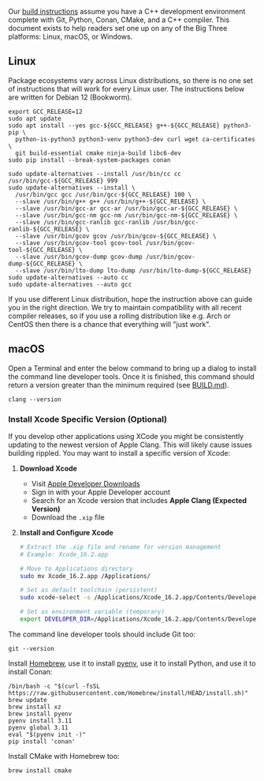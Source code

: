 Our [build instructions][BUILD.md] assume you have a C++ development
environment complete with Git, Python, Conan, CMake, and a C++ compiler.
This document exists to help readers set one up on any of the Big Three
platforms: Linux, macOS, or Windows.

[BUILD.md]: ../../BUILD.md

## Linux

Package ecosystems vary across Linux distributions,
so there is no one set of instructions that will work for every Linux user.
The instructions below are written for Debian 12 (Bookworm).

```
export GCC_RELEASE=12
sudo apt update
sudo apt install --yes gcc-${GCC_RELEASE} g++-${GCC_RELEASE} python3-pip \
  python-is-python3 python3-venv python3-dev curl wget ca-certificates \
  git build-essential cmake ninja-build libc6-dev
sudo pip install --break-system-packages conan

sudo update-alternatives --install /usr/bin/cc cc /usr/bin/gcc-${GCC_RELEASE} 999
sudo update-alternatives --install \
  /usr/bin/gcc gcc /usr/bin/gcc-${GCC_RELEASE} 100 \
  --slave /usr/bin/g++ g++ /usr/bin/g++-${GCC_RELEASE} \
  --slave /usr/bin/gcc-ar gcc-ar /usr/bin/gcc-ar-${GCC_RELEASE} \
  --slave /usr/bin/gcc-nm gcc-nm /usr/bin/gcc-nm-${GCC_RELEASE} \
  --slave /usr/bin/gcc-ranlib gcc-ranlib /usr/bin/gcc-ranlib-${GCC_RELEASE} \
  --slave /usr/bin/gcov gcov /usr/bin/gcov-${GCC_RELEASE} \
  --slave /usr/bin/gcov-tool gcov-tool /usr/bin/gcov-tool-${GCC_RELEASE} \
  --slave /usr/bin/gcov-dump gcov-dump /usr/bin/gcov-dump-${GCC_RELEASE} \
  --slave /usr/bin/lto-dump lto-dump /usr/bin/lto-dump-${GCC_RELEASE}
sudo update-alternatives --auto cc
sudo update-alternatives --auto gcc
```

If you use different Linux distribution, hope the instruction above can guide
you in the right direction. We try to maintain compatibility with all recent
compiler releases, so if you use a rolling distribution like e.g. Arch or CentOS
then there is a chance that everything will "just work".

## macOS

Open a Terminal and enter the below command to bring up a dialog to install
the command line developer tools.
Once it is finished, this command should return a version greater than the
minimum required (see [BUILD.md][]).

```
clang --version
```

### Install Xcode Specific Version (Optional)

If you develop other applications using XCode you might be consistently updating to the newest version of Apple Clang.
This will likely cause issues building rippled. You may want to install a specific version of Xcode:

1. **Download Xcode**
   - Visit [Apple Developer Downloads](https://developer.apple.com/download/more/)
   - Sign in with your Apple Developer account
   - Search for an Xcode version that includes **Apple Clang (Expected Version)**
   - Download the `.xip` file

2. **Install and Configure Xcode**

   ```bash
   # Extract the .xip file and rename for version management
   # Example: Xcode_16.2.app

   # Move to Applications directory
   sudo mv Xcode_16.2.app /Applications/

   # Set as default toolchain (persistent)
   sudo xcode-select -s /Applications/Xcode_16.2.app/Contents/Developer

   # Set as environment variable (temporary)
   export DEVELOPER_DIR=/Applications/Xcode_16.2.app/Contents/Developer
   ```

The command line developer tools should include Git too:

```
git --version
```

Install [Homebrew][],
use it to install [pyenv][],
use it to install Python,
and use it to install Conan:

[Homebrew]: https://brew.sh/
[pyenv]: https://github.com/pyenv/pyenv

```
/bin/bash -c "$(curl -fsSL https://raw.githubusercontent.com/Homebrew/install/HEAD/install.sh)"
brew update
brew install xz
brew install pyenv
pyenv install 3.11
pyenv global 3.11
eval "$(pyenv init -)"
pip install 'conan'
```

Install CMake with Homebrew too:

```
brew install cmake
```
